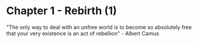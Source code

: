 # Chapter 1 - Rebirth (1)

"The only way to deal with an unfree world is to become so absolutely free that your very existence is an act of rebellion"  - Albert Camus
